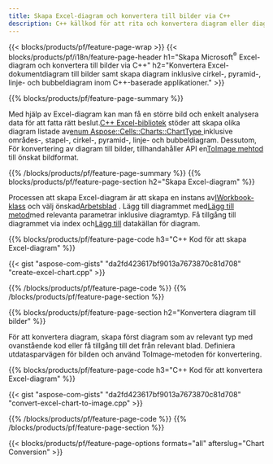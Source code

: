 ```yaml
---
title: Skapa Excel-diagram och konvertera till bilder via C++
description: C++ källkod för att rita och konvertera diagram eller diagram i Microsoft Excel med hjälp av C++ Library
---
```

{{< blocks/products/pf/feature-page-wrap >}}
{{< blocks/products/pf/i18n/feature-page-header h1="Skapa Microsoft<sup>&reg;</sup> Excel-diagram och konvertera till bilder via C++" h2="Konvertera Excel-dokumentdiagram till bilder samt skapa diagram inklusive cirkel-, pyramid-, linje- och bubbeldiagram inom C++-baserade applikationer." >}}

{{% blocks/products/pf/feature-page-summary %}}

 Med hjälp av Excel-diagram kan man få en större bild och enkelt analysera data för att fatta rätt beslut.[C++ Excel-bibliotek](/cells/sv/cpp/) stöder att skapa olika diagram listade av[enum Aspose::Cells::Charts::ChartType
](https://reference.aspose.com/cells/cpp/namespace/aspose.cells.charts#a2f17e69bcefc754569019185d0621b70) inklusive områdes-, stapel-, cirkel-, pyramid-, linje- och bubbeldiagram. Dessutom, För konvertering av diagram till bilder, tillhandahåller API en[ToImage mehtod](https://reference.aspose.com/cells/cpp/class/aspose.cells.charts.i_sparkline#a28d76dd585c48366e1657f2982722ddb) till önskat bildformat.

{{% /blocks/products/pf/feature-page-summary %}}
{{% blocks/products/pf/feature-page-section h2="Skapa Excel-diagram" %}}

 Processen att skapa Excel-diagram är att skapa en instans av[IWorkbook-klass](https://reference.aspose.com/cells/cpp/class/aspose.cells.i_workbook) och välj önskad[Arbetsblad](https://reference.aspose.com/cells/cpp/class/aspose.cells.i_worksheet_collection#a5574d624796043233420d0e0459ccc43) . Lägg till diagrammet med[Lägg till metod](https://reference.aspose.com/cells/cpp/class/aspose.cells.charts.i_chart_collection#ab7e8cce835c251a4682605299a6aa068)med relevanta parametrar inklusive diagramtyp. Få tillgång till diagrammet via index och[Lägg till](https://reference.aspose.com/cells/cpp/class/aspose.cells.charts.i_series_collection#a8f4dc4d883f32f65b1fb673e2aa7862f) datakällan för diagram.

{{% blocks/products/pf/feature-page-code h3="C++ Kod för att skapa Excel-diagram" %}}

{{< gist "aspose-com-gists" "da2fd423617bf9013a7673870c81d708" "create-excel-chart.cpp" >}}

{{% /blocks/products/pf/feature-page-code %}}
{{% /blocks/products/pf/feature-page-section %}}

{{% blocks/products/pf/feature-page-section h2="Konvertera diagram till bilder" %}}


För att konvertera diagram, skapa först diagram som av relevant typ med ovanstående kod eller få tillgång till det från relevant blad. Definiera utdatasparvägen för bilden och använd ToImage-metoden för konvertering.

 
{{% blocks/products/pf/feature-page-code h3="C++ Kod för att konvertera Excel-diagram" %}}

{{< gist "aspose-com-gists" "da2fd423617bf9013a7673870c81d708" "convert-excel-chart-to-image.cpp" >}}

{{% /blocks/products/pf/feature-page-code %}}
{{% /blocks/products/pf/feature-page-section %}}

{{< blocks/products/pf/feature-page-options formats="all" afterslug="Chart Conversion" >}}
